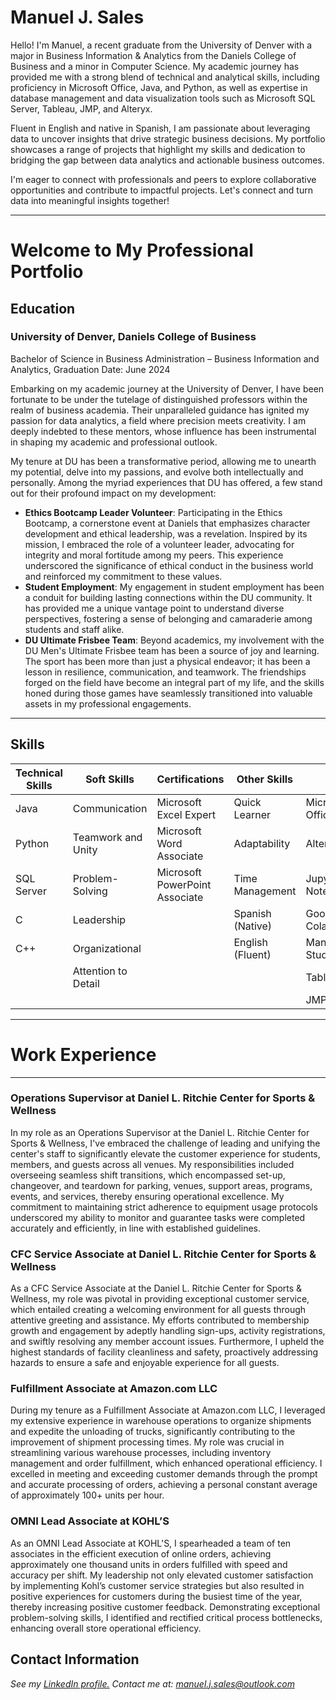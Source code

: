 # Manuel J. Sales

Hello! I'm Manuel, a recent graduate from the University of Denver with a major in Business Information & Analytics from the Daniels College of Business and a minor in Computer Science. My academic journey has provided me with a strong blend of technical and analytical skills, including proficiency in Microsoft Office, Java, and Python, as well as expertise in database management and data visualization tools such as Microsoft SQL Server, Tableau, JMP, and Alteryx.

Fluent in English and native in Spanish, I am passionate about leveraging data to uncover insights that drive strategic business decisions. My portfolio showcases a range of projects that highlight my skills and dedication to bridging the gap between data analytics and actionable business outcomes.

I'm eager to connect with professionals and peers to explore collaborative opportunities and contribute to impactful projects. Let's connect and turn data into meaningful insights together!

<a name="top"></a>
<hr>

# Welcome to My Professional Portfolio
<a name="education"></a>
## Education
### University of Denver, Daniels College of Business
Bachelor of Science in Business Administration – Business Information and Analytics, Graduation Date: June 2024

Embarking on my academic journey at the University of Denver, I have been fortunate to be under the tutelage of distinguished professors within the realm of business academia. Their unparalleled guidance has ignited my passion for data analytics, a field where precision meets creativity. I am deeply indebted to these mentors, whose influence has been instrumental in shaping my academic and professional outlook.

My tenure at DU has been a transformative period, allowing me to unearth my potential, delve into my passions, and evolve both intellectually and personally. Among the myriad experiences that DU has offered, a few stand out for their profound impact on my development:
<ul>
  <li><b>Ethics Bootcamp Leader Volunteer</b>:  Participating in the Ethics Bootcamp, a cornerstone event at Daniels that emphasizes character development and ethical leadership, was a revelation. Inspired by its mission, I embraced the role of a volunteer leader, advocating for integrity and moral fortitude among my peers. This experience underscored the significance of ethical conduct in the business world and reinforced my commitment to these values.</li>
  <li><b>Student Employment</b>: My engagement in student employment has been a conduit for building lasting connections within the DU community. It has provided me a unique vantage point to understand diverse perspectives, fostering a sense of belonging and camaraderie among students and staff alike.</li>
  <li><b>DU Ultimate Frisbee Team</b>: Beyond academics, my involvement with the DU Men's Ultimate Frisbee team has been a source of joy and learning. The sport has been more than just a physical endeavor; it has been a lesson in resilience, communication, and teamwork. The friendships forged on the field have become an integral part of my life, and the skills honed during those games have seamlessly transitioned into valuable assets in my professional engagements.</li>
</ul>



<a name="skills"></a>
<hr>

## Skills

| Technical Skills    | Soft Skills          | Certifications                 | Other Skills     | Tools
|---------------------|----------------------|--------------------------------|------------------|--------------
| Java                | Communication        | Microsoft Excel Expert         | Quick Learner    | Microsoft Office
| Python              | Teamwork and Unity   | Microsoft Word Associate       | Adaptability     | Alteryx
| SQL Server          | Problem-Solving      | Microsoft PowerPoint Associate | Time Management  | Jupyter Notebook
| C                   | Leadership           |                                | Spanish (Native) | Google Colaboratory
| C++                 | Organizational       |                                | English (Fluent) | Manamgement Studio
|                     | Attention to Detail  |                                |                  | Tableau
|                     |                      |                                |                  | JMP


<a name="Contact"></a>
<hr>

# Work Experience
<a name="experience"></a>
<hr>

### Operations Supervisor at Daniel L. Ritchie Center for Sports & Wellness
In my role as an Operations Supervisor at the Daniel L. Ritchie Center for Sports & Wellness, I've embraced the challenge of leading and unifying the center's staff to significantly elevate the customer experience for students, members, and guests across all venues. My responsibilities included overseeing seamless shift transitions, which encompassed set-up, changeover, and teardown for parking, venues, support areas, programs, events, and services, thereby ensuring operational excellence. My commitment to maintaining strict adherence to equipment usage protocols underscored my ability to monitor and guarantee tasks were completed accurately and efficiently, in line with established guidelines.

### CFC Service Associate at Daniel L. Ritchie Center for Sports & Wellness
As a CFC Service Associate at the Daniel L. Ritchie Center for Sports & Wellness, my role was pivotal in providing exceptional customer service, which entailed creating a welcoming environment for all guests through attentive greeting and assistance. My efforts contributed to membership growth and engagement by adeptly handling sign-ups, activity registrations, and swiftly resolving any member account issues. Furthermore, I upheld the highest standards of facility cleanliness and safety, proactively addressing hazards to ensure a safe and enjoyable experience for all guests.

### Fulfillment Associate at Amazon.com LLC
During my tenure as a Fulfillment Associate at Amazon.com LLC, I leveraged my extensive experience in warehouse operations to organize shipments and expedite the unloading of trucks, significantly contributing to the improvement of shipment processing times. My role was crucial in streamlining various warehouse processes, including inventory management and order fulfillment, which enhanced operational efficiency. I excelled in meeting and exceeding customer demands through the prompt and accurate processing of orders, achieving a personal constant average of approximately 100+ units per hour.

### OMNI Lead Associate at KOHL’S
As an OMNI Lead Associate at KOHL'S, I spearheaded a team of ten associates in the efficient execution of online orders, achieving approximately one thousand units in orders fulfilled with speed and accuracy per shift. My leadership not only elevated customer satisfaction by implementing Kohl’s customer service strategies but also resulted in positive experiences for customers during the busiest time of the year, thereby increasing positive customer feedback. Demonstrating exceptional problem-solving skills, I identified and rectified critical process bottlenecks, enhancing overall store operational efficiency.

## Contact Information
<i>See my [LinkedIn profile.](https://www.linkedin.com/in/manueljsales/)</i>
<i>Contact me at: manuel.j.sales@outlook.com

